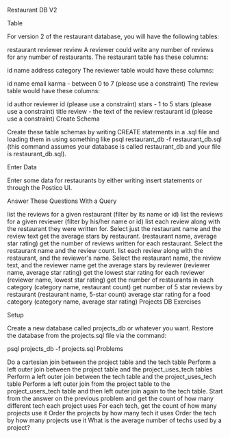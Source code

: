 Restaurant DB V2

Table

For version 2 of the restaurant database, you will have the following tables:

restaurant
reviewer
review
A reviewer could write any number of reviews for any number of restaurants. The restaurant table has these columns:

id
name
address
category
The reviewer table would have these columns:

id
name
email
karma - between 0 to 7 (please use a constraint)
The review table would have these columns:

id
author reviewer id (please use a constraint)
stars - 1 to 5 stars (please use a constraint)
title
review - the text of the review
restaurant id (please use a constraint)
Create Schema

Create these table schemas by writing CREATE statements in a .sql file and loading them in using something like psql restaurant_db -f restaurant_db.sql (this command assumes your database is called restaurant_db and your file is restaurant_db.sql).

Enter Data

Enter some data for restaurants by either writing insert statements or through the Postico UI.

Answer These Questions With a Query

list the reviews for a given restaurant (filter by its name or id)
list the reviews for a given reviewer (filter by his/her name or id)
list each review along with the restaurant they were written for. Select just the restaurant name and the review text
get the average stars by restaurant. (restaurant name, average star rating)
get the number of reviews written for each restaurant. Select the restaurant name and the review count.
list each review along with the restaurant, and the reviewer's name. Select the restaurant name, the review text, and the reviewer name
get the average stars by reviewer (reviewer name, average star rating)
get the lowest star rating for each reviewer (reviewer name, lowest star rating)
get the number of restaurants in each category (category name, restaurant count)
get number of 5 star reviews by restaurant (restaurant name, 5-star count)
average star rating for a food category (category name, average star rating)
Projects DB Exercises

Setup

Create a new database called projects_db or whatever you want. Restore the database from the projects.sql file via the command:

psql projects_db -f projects.sql
Problems

Do a cartesian join between the project table and the tech table
Perform a left outer join between the project table and the project_uses_tech tables
Perform a left outer join between the tech table and the project_uses_tech table
Perform a left outer join from the project table to the project_users_tech table and then left outer join again to the tech table.
Start from the answer on the previous problem and get the count of how many different tech each project uses
For each tech, get the count of how many projects use it
Order the projects by how many tech it uses
Order the tech by how many projects use it
What is the average number of techs used by a project?
